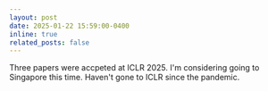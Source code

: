 ```yaml
---
layout: post
date: 2025-01-22 15:59:00-0400
inline: true
related_posts: false
---
```


Three papers were accpeted at ICLR 2025. I'm considering going to Singapore this time. Haven't gone to ICLR since the pandemic.
